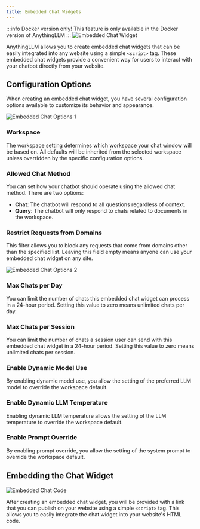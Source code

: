 ```yaml
---
title: Embedded Chat Widgets
---
```


:::info Docker version only!
This feature is only available in the Docker version of AnythingLLM
:::
![Embedded Chat Widget](/img/embedded-chat-widget.png)

AnythingLLM allows you to create embedded chat widgets that can be easily integrated into any website using a simple `<script>` tag. These embedded chat widgets provide a convenient way for users to interact with your chatbot directly from your website.

## Configuration Options

When creating an embedded chat widget, you have several configuration options available to customize its behavior and appearance.

![Embedded Chat Options 1](/img/embedded-chat-options-1.png)

### Workspace

The workspace setting determines which workspace your chat window will be based on. All defaults will be inherited from the selected workspace unless overridden by the specific configuration options.

### Allowed Chat Method

You can set how your chatbot should operate using the allowed chat method. There are two options:

- **Chat**: The chatbot will respond to all questions regardless of context.
- **Query**: The chatbot will only respond to chats related to documents in the workspace.

### Restrict Requests from Domains

This filter allows you to block any requests that come from domains other than the specified list. Leaving this field empty means anyone can use your embedded chat widget on any site.

![Embedded Chat Options 2](/img/embedded-chat-options-2.png)

### Max Chats per Day

You can limit the number of chats this embedded chat widget can process in a 24-hour period. Setting this value to zero means unlimited chats per day.

### Max Chats per Session

You can limit the number of chats a session user can send with this embedded chat widget in a 24-hour period. Setting this value to zero means unlimited chats per session.

### Enable Dynamic Model Use

By enabling dynamic model use, you allow the setting of the preferred LLM model to override the workspace default.

### Enable Dynamic LLM Temperature

Enabling dynamic LLM temperature allows the setting of the LLM temperature to override the workspace default.

### Enable Prompt Override

By enabling prompt override, you allow the setting of the system prompt to override the workspace default.

## Embedding the Chat Widget

![Embedded Chat Code](/img/embedded-chat-code.png)

After creating an embedded chat widget, you will be provided with a link that you can publish on your website using a simple `<script>` tag. This allows you to easily integrate the chat widget into your website's HTML code.
